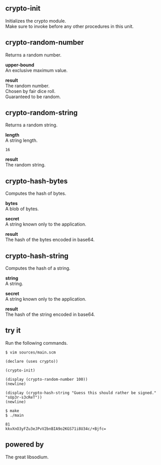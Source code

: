 crypto-init
-----------
Initializes the crypto module.  
Make sure to invoke before any other procedures in this unit.

crypto-random-number
--------------------
Returns a random number.

__upper-bound__  
An exclusive maximum value.

__result__  
The random number.  
Chosen by fair dice roll.  
Guaranteed to be random.

crypto-random-string
--------------------
Returns a random string.

__length__  
A string length.

    16

__result__  
The random string.

crypto-hash-bytes
-----------------
Computes the hash of bytes.

__bytes__  
A blob of bytes.

__secret__  
A string known only to the application.

__result__  
The hash of the bytes encoded in base64.

crypto-hash-string
------------------
Computes the hash of a string.

__string__  
A string.

__secret__  
A string known only to the application.

__result__  
The hash of the string encoded in base64.

try it
------
Run the following commands.

    $ vim sources/main.scm

    (declare (uses crypto))

    (crypto-init)

    (display (crypto-random-number 100))
    (newline)

    (display (crypto-hash-string "Guess this should rather be signed." "sUp3r-s3cReT"))
    (newline)

    $ make
    $ ./main

    81
    kkvXnO3yFZu3eJPvV2bnBIA9o2KGS71i8U34c/+Bjfc=

powered by
----------
The great libsodium.
